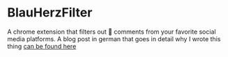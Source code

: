 # BlauHerzFilter

A chrome extension that filters out 💙 comments from your favorite social media platforms. A blog post in german that goes in detail why I wrote this thing [can be found here](https://oliverjessner.at/blog/2024-07-11-blauherzfilter-eine-chrome-extension/)
